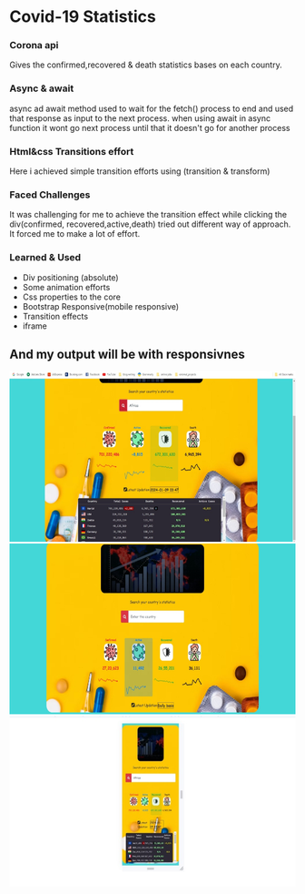 <h1>Covid-19 Statistics</h1>

  <h3>Corona api</h3> Gives the confirmed,recovered & death statistics bases on each country.
<h3>Async & await</h3> <p>async ad await method used to wait for the fetch() process to end and used that response as input to the next process.
when using await in async function it wont go next process until that it doesn't go for another process</p>
<h3>Html&css Transitions effort</h3> Here i achieved simple transition efforts using (transition & transform)
<br>
<h3>Faced Challenges</h3>
<p>It was challenging for me to achieve the transition effect while clicking the div(confirmed, recovered,active,death)
tried out different way of approach. It forced me to make a lot of effort.</p>
  
<h3>Learned & Used</h3>
<ul>
    <li>Div positioning (absolute)</li>
    <li>Some animation efforts</li>
    <li>Css properties to the core</li>
    <li>Bootstrap Responsive(mobile responsive)</li>
    <li>Transition effects</li>
    <li>iframe</li>
  </ul>
<h2>And my output will be with responsivnes</h2>
<img src="image.jpeg" alt="result1" height="300" width="550"><img src="image_1.jpeg" alt="result2" height="300" width="550"><img src="image_2.jpeg" alt="result2" height="300" width="550">

